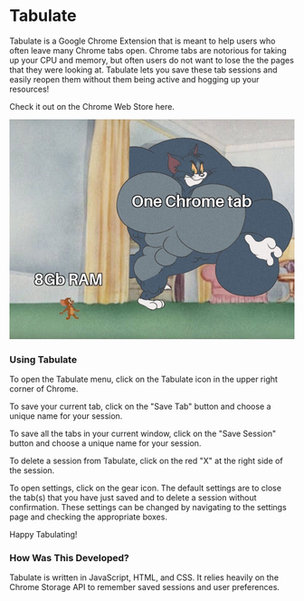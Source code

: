 # Tabulate

Tabulate is a Google Chrome Extension that is meant to help users who often leave many Chrome tabs open. Chrome tabs are notorious for taking up your CPU and memory, but often users do not want to lose the the pages that they were looking at. Tabulate lets you save these tab sessions and easily reopen them without them being active and hogging up your resources!

Check it out on the Chrome Web Store here.

![alt text](https://github.com/JeremyTsaii/Images/blob/master/meme.JPG)

### Using Tabulate

To open the Tabulate menu, click on the Tabulate icon in the upper right corner of Chrome. 

To save your current tab, click on the "Save Tab" button and choose a unique name for your session.

To save all the tabs in your current window, click on the "Save Session" button and choose a unique name for your session.

To delete a session from Tabulate, click on the red "X" at the right side of the session.

To open settings, click on the gear icon. The default settings are to close the tab(s) that you have just saved and to delete a session without confirmation. These settings can be changed by navigating to the settings page and checking the appropriate boxes.

Happy Tabulating!

### How Was This Developed?

Tabulate is written in JavaScript, HTML, and CSS. It relies heavily on the Chrome Storage API to remember saved sessions and user preferences. 


